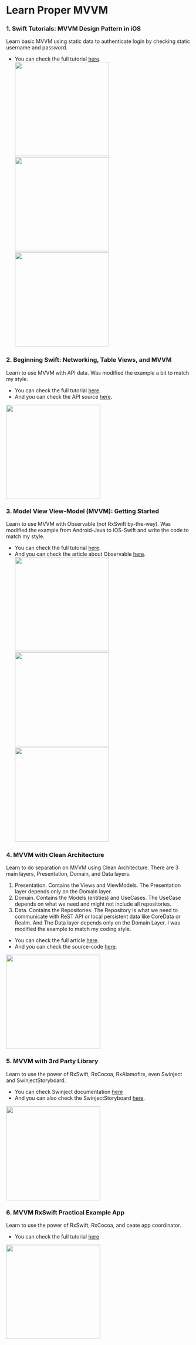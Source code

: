 # Learn Proper MVVM

### 1. Swift Tutorials: MVVM Design Pattern in iOS
Learn basic MVVM using static data to authenticate login by checking static username and password.<br>
* You can check the full tutorial [here](https://www.youtube.com/watch?v=xYWmpSTWjzE).<br>
<img src="MVVM-001/screenshot/preview1.png" width=256 />&nbsp;
<img src="MVVM-001/screenshot/preview2.png" width=256 />&nbsp;
<img src="MVVM-001/screenshot/preview3.png" width=256 />&nbsp;

### 2. Beginning Swift: Networking, Table Views, and MVVM
Learn to use MVVM with API data. Was modified the example a bit to match my style.<br>
* You can check the full tutorial [here](https://www.youtube.com/watch?v=npZALmBV66Q).<br>
* And you can check the API source [here](https://itunes.apple.com/us/rss/topmovies/limit=25/json).<br>
<img src="MVVM-002/screenshot/preview.png" width=256 />

### 3. Model View View-Model (MVVM): Getting Started
Learn to use MVVM with Observable (not RxSwift by-the-way). Was modified the example from Android-Java to iOS-Swift and write the code to match my style.<br>
* You can check the full tutorial [here](https://www.youtube.com/watch?v=ijXjCtCXcN4).<br>
* And you can check the article about Observable [here](https://medium.com/@emaleavil/live-data-in-swift-really-beginner-implementation-14ebef68d7e9).<br>
<img src="MVVM-003/screenshot/preview1.png" width=256 />&nbsp;
<img src="MVVM-003/screenshot/preview2.png" width=256 />&nbsp;
<img src="MVVM-003/screenshot/preview3.png" width=256 />&nbsp;

### 4. MVVM with Clean Architecture 
Learn to do separation on MVVM using Clean Architecture. There are 3 main layers, Presentation, Domain, and Data layers.
1. Presentation. Contains the Views and ViewModels. The Presentation layer depends only on the Domain layer.
2. Domain. Contains the Models (entities) and UseCases. The UseCase depends on what we need and might not include all repositories.
3. Data. Contains the Repositories. The Repository is what we need to communicate with ReST API or local persistent data like CoreData or Realm. And The Data layer depends only on the Domain Layer.
I was modified the example  to match my coding style.<br>
* You can check the full article [here](https://tech.olx.com/clean-architecture-and-mvvm-on-ios-c9d167d9f5b3).<br>
* And you can check the source-code [here](https://github.com/kudoleh/iOS-Clean-Architecture-MVVM).<br>
<img src="MVVM-004/screenshot/preview.png" width=256 />

### 5. MVVM with 3rd Party Library
Learn to use the power of RxSwift, RxCocoa, RxAlamofire, even Swinject and SwinjectStoryboard.
* You can check Swinject documentation [here](https://github.com/Swinject/Swinject)
* And you can also check the SwinjectStoryboard [here](https://github.com/Swinject/SwinjectStoryboard).
<img src="MVVM-005/screenshot/preview.png" width=256 />


### 6. MVVM RxSwift Practical Example App
Learn to use the power of RxSwift, RxCocoa, and ceate app coordinator.
* You can check the full tutorial [here](https://www.youtube.com/watch?v=Dentp0JUbyI&list=PLLvVbXNzMjktXQKfgVv3L_iyRWINJ8cKr)
<img src="MVVM-006/screenshot/preview.png" width=256 />
